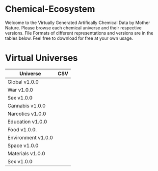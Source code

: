 # Chemical-Ecosystem

Welcome to the Virtually Generated Artifically Chemical Data by Mother Nature. Please browse each chemical universe and their respective versions. File Formats of different representations and versions are in the tables below. Feel free to download for free at your own usage.

# Virtual Universes

| Universe              | CSV  |
| --------------------- | ---- |
| Global v1.0.0         |      |
| War v1.0.0            |      |
| Sex v1.0.0            |      |
| Cannabis v1.0.0       |      |
| Narcotics v1.0.0      |      |
| Education v1.0.0      |      |
| Food v1.0.0.          |      |
| Environment v1.0.0    |      |
| Space v1.0.0          |      |
| Materials v1.0.0      |      |
| Sex v1.0.0            |      |
